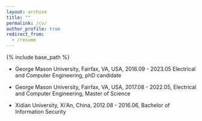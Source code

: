 ```yaml
---
layout: archive
title: ""
permalink: /cv/
author_profile: true
redirect_from:
  - /resume
---
```


{% include base_path %}

* George Mason University, Fairfax, VA, USA, 2016.09 - 2023.05
  Electrical and Computer Engineering, phD candidate

* George Mason University, Fairfax, VA, USA, 2017.08 - 2022.05, Electrical and Computer Engineering, Master of Science

* Xidian University, Xi'An, China, 2012.08 - 2016.06, Bachelor of Information Security

